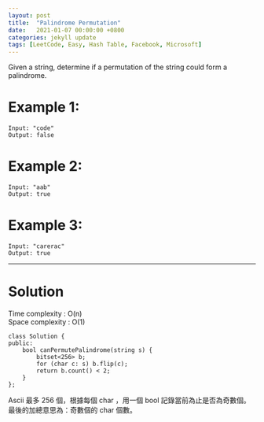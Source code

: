 ```yaml
---
layout: post
title:  "Palindrome Permutation"
date:   2021-01-07 00:00:00 +0800
categories: jekyll update
tags: [LeetCode, Easy, Hash Table, Facebook, Microsoft]
---
```

Given a string, determine if a permutation of the string could form a palindrome.

# Example 1:

	Input: "code"
	Output: false

# Example 2:

	Input: "aab"
	Output: true

# Example 3:

	Input: "carerac"
	Output: true

______________________  

# Solution  

Time complexity : O(n)  
Space complexity : O(1)  

	class Solution {
	public:
	    bool canPermutePalindrome(string s) {
	        bitset<256> b;
	        for (char c: s) b.flip(c);
	        return b.count() < 2;
	    }
	};

Ascii 最多 256 個，根據每個 char ，用一個 bool 記錄當前為止是否為奇數個。  
最後的加總意思為：奇數個的 char 個數。